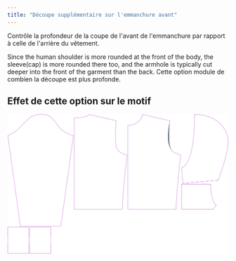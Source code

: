 ```yaml
---
title: "Découpe supplémentaire sur l'emmanchure avant"
---
```


Contrôle la profondeur de la coupe de l'avant de l'emmanchure par rapport à celle de l'arrière du vêtement.

Since the human shoulder is more rounded at the front of the body, the sleeve(cap) is more rounded there too, and the armhole is typically cut deeper into the front of the garment than the back. Cette option module de combien la découpe est plus profonde.

## Effet de cette option sur le motif

![Cette image montre l'effet de cette option en superposant plusieurs variantes qui ont une valeur différente pour cette option](huey_frontarmholedeeper_sample.svg "Effet de cette option sur le motif")
